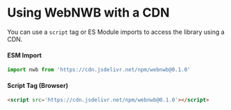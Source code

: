 # Using WebNWB with a CDN
You can use a `script` tag or ES Module imports to access the library using a CDN.

#### ESM Import
```js
import nwb from 'https://cdn.jsdelivr.net/npm/webnwb@0.1.0'
```

#### Script Tag (Browser)
```html
<script src='https://cdn.jsdelivr.net/npm/webnwb@0.1.0'></script>
```